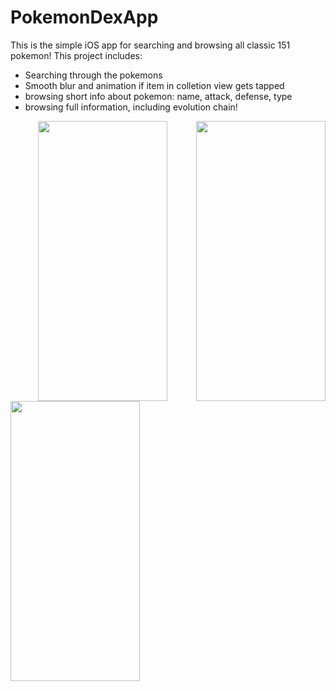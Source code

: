 # PokemonDexApp
This is the simple iOS app for searching and browsing all classic 151 pokemon!
This project includes:
- Searching through the pokemons
- Smooth blur and animation if item in colletion view gets tapped
- browsing short info about pokemon: name, attack, defense, type
- browsing full information, including evolution chain!
<p align="center">
<image src="https://user-images.githubusercontent.com/88627410/134929464-fc3786d3-9487-463b-90d2-825658afc7cf.png" width="207" height="448">
  <image align="right" src="https://user-images.githubusercontent.com/88627410/134929485-6d6f5537-397e-452e-ba30-c25888bad9bd.png" width="207" height="448">
    <image align="left" src="https://user-images.githubusercontent.com/88627410/134929490-857d0954-95d9-43f8-bba1-a330a3b72136.png" width="207" height="448">
</p>

